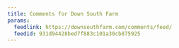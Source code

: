 ```yaml
---
title: Comments for Down South Farm
params:
  feedlink: https://downsouthfarm.com/comments/feed/
  feedid: 931d94428bed7f883c101a30cb875925
---
```

